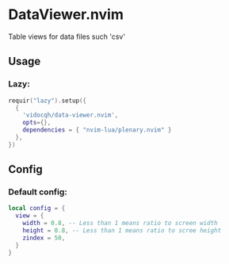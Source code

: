 # DataViewer.nvim

Table views for data files such 'csv'

## Usage

### Lazy:

```lua
requir("lazy").setup({
  {
    'vidocqh/data-viewer.nvim',
    opts={},
    dependencies = { "nvim-lua/plenary.nvim" }
  },
})
```
## Config

### Default config:
```lua
local config = {
  view = {
    width = 0.8, -- Less than 1 means ratio to screen width
    height = 0.8, -- Less than 1 means ratio to scree height
    zindex = 50,
  }
}
```
